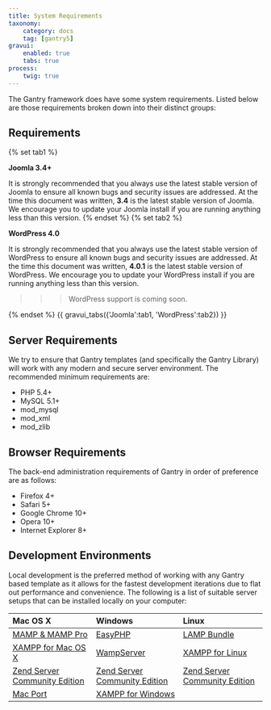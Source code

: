 ```yaml
---
title: System Requirements
taxonomy:
    category: docs
    tag: [gantry5]
gravui:
    enabled: true
    tabs: true
process:
    twig: true
---
```


The Gantry framework does have some system requirements. Listed below are those requirements broken down into their distinct groups:

Requirements
-------------------

{% set tab1 %}

**Joomla 3.4+**

It is strongly recommended that you always use the latest stable version of Joomla to ensure all known bugs and security issues are addressed. At the time this document was written, **3.4** is the latest stable version of Joomla. We encourage you to update your Joomla install if you are running anything less than this version.
{% endset %}
{% set tab2 %}

**WordPress 4.0**

It is strongly recommended that you always use the latest stable version of WordPress to ensure all known bugs and security issues are addressed. At the time this document was written, **4.0.1** is the latest stable version of WordPress. We encourage you to update your WordPress install if you are running anything less than this version.

>>> WordPress support is coming soon.

{% endset %}
{{ gravui_tabs({'Joomla':tab1, 'WordPress':tab2}) }}


Server Requirements
-------------------

We try to ensure that Gantry templates (and specifically the Gantry Library) will work with any modern and secure server environment. The recommended minimum requirements are:

* PHP 5.4+
* MySQL 5.1+
* mod_mysql
* mod_xml
* mod_zlib

Browser Requirements
--------------------

The back-end administration requirements of Gantry in order of preference are as follows:

* Firefox 4+
* Safari 5+
* Google Chrome 10+
* Opera 10+
* Internet Explorer 8+

Development Environments
------------------------

Local development is the preferred method of working with any Gantry based template as it allows for the fastest development iterations due to flat out performance and convenience. The following is a list of suitable server setups that can be installed locally on your computer:


| Mac OS X                              | Windows                               | Linux                                 |
|:--------------------------------------|:--------------------------------------|:--------------------------------------|
| [MAMP & MAMP Pro][mamp]               | [EasyPHP][easyphp]                    | [LAMP Bundle][lamp]                   |
| [XAMPP for Mac OS X][xampm]           | [WampServer][wamp]                    | [XAMPP for Linux][xampl]              |
| [Zend Server Community Edition][zend] | [Zend Server Community Edition][zend] | [Zend Server Community Edition][zend] |
| [Mac Port][macport]                   | [XAMPP for Windows][xampw]            |



[mamp]: http://www.mamp.info/
[xampm]: http://www.apachefriends.org/en/xampp-macosx.html
[xampw]: http://www.apachefriends.org/en/xampp-windows.html
[xampl]: http://www.apachefriends.org/en/xampp-linux.html
[zend]: http://www.zend.com/en/products/server-ce/
[macport]: http://www.techiecorner.com/174/how-to-install-apache-php-mysql-with-macport-in-mac-os-x/
[easyphp]: http://www.easyphp.org/
[lamp]: http://en.wikipedia.org/wiki/LAMP_(software_bundle)
[wamp]: http://www.wampserver.com/en/
